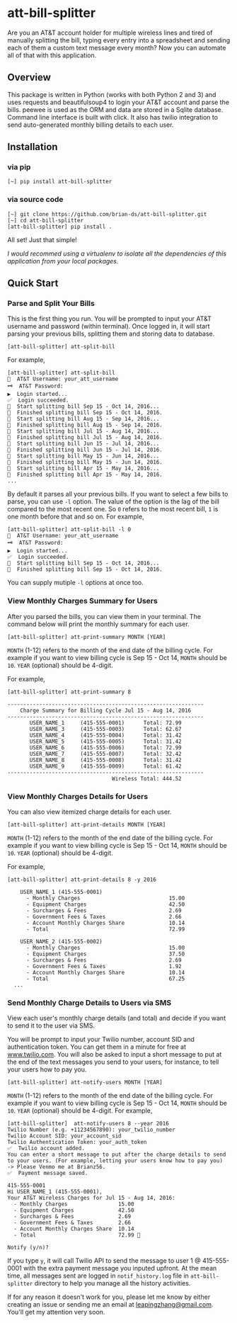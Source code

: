 # att-bill-splitter

Are you an AT&T account holder for multiple wireless lines and tired of manually splitting the bill, typing every entry into a spreadsheet and sending each of them a custom text message every month? Now you can automate all of that with this application.

## Overview

This package is written in Python (works with both Python 2 and 3) and uses requests and beautifulsoup4 to login your AT&T account and parse the bills. peewee is used as the ORM and data are stored in a Sqlite database. Command line interface is built with click. It also has twilio integration to send auto-generated monthly billing details to each user.

## Installation
### via pip 
```
[~] pip install att-bill-splitter
```
### via source code
```
[~] git clone https://github.com/brian-ds/att-bill-splitter.git
[~] cd att-bill-splitter
[att-bill-splitter] pip install .
```
All set! Just that simple!

*I would recommed using a virtualenv to isolate all the dependencies of this application from your local packages.*

## Quick Start
### Parse and Split Your Bills
This is the first thing you run. You will be prompted to input your AT&T username and password (within terminal). Once logged in, it will start parsing your previous bills, splitting them and storing data to database.
```
[att-bill-splitter] att-split-bill
```
For example,
```
[att-bill-splitter] att-split-bill
👤  AT&T Username: your_att_username
🗝  AT&T Password:
▶  Login started...
✅  Login succeeded.
🏃  Start splitting bill Sep 15 - Oct 14, 2016...
🏁  Finished splitting bill Sep 15 - Oct 14, 2016.
🏃  Start splitting bill Aug 15 - Sep 14, 2016...
🏁  Finished splitting bill Aug 15 - Sep 14, 2016.
🏃  Start splitting bill Jul 15 - Aug 14, 2016...
🏁  Finished splitting bill Jul 15 - Aug 14, 2016.
🏃  Start splitting bill Jun 15 - Jul 14, 2016...
🏁  Finished splitting bill Jun 15 - Jul 14, 2016.
🏃  Start splitting bill May 15 - Jun 14, 2016...
🏁  Finished splitting bill May 15 - Jun 14, 2016.
🏃  Start splitting bill Apr 15 - May 14, 2016...
🏁  Finished splitting bill Apr 15 - May 14, 2016.
...
```
By default it parses all your previous bills. If you want to select a few bills to parse, you can use `-l` option. The value of the option is the lag of the bill compared to the most recent one. So `0` refers to the most recent bill, `1` is one month before that and so on. For example,
```
[att-bill-splitter] att-split-bill -l 0
👤  AT&T Username: your_att_username
🗝  AT&T Password:
▶  Login started...
✅  Login succeeded.
🏃  Start splitting bill Sep 15 - Oct 14, 2016...
🏁  Finished splitting bill Sep 15 - Oct 14, 2016.
```
You can supply mutiple `-l` options at once too.

### View Monthly Charges Summary for Users
After you parsed the bills, you can view them in your terminal. The command below will print the monthly summary for each user.
```
[att-bill-splitter] att-print-summary MONTH [YEAR]
```
`MONTH` (1-12) refers to the month of the end date of the billing cycle. For example if you want to view billing cycle is Sep 15 - Oct 14, `MONTH` should be `10`. `YEAR` (optional) should be 4-digit.

For example,
```
[att-bill-splitter] att-print-summary 8

--------------------------------------------------------------
    Charge Summary for Billing Cycle Jul 15 - Aug 14, 2016
--------------------------------------------------------------
       USER_NAME_1     (415-555-0001)      Total: 72.99
       USER_NAME_3     (415-555-0003)      Total: 62.67
       USER_NAME_4     (415-555-0004)      Total: 31.42
       USER_NAME_5     (415-555-0005)      Total: 31.42
       USER_NAME_6     (415-555-0006)      Total: 72.99
       USER_NAME_7     (415-555-0007)      Total: 32.42
       USER_NAME_8     (415-555-0008)      Total: 31.42
       USER_NAME_9     (415-555-0009)      Total: 61.42
--------------------------------------------------------------
                                 Wireless Total: 444.52
```

### View Monthly Charges Details for Users
You can also view itemized charge details for each user.
```
[att-bill-splitter] att-print-details MONTH [YEAR]
```
`MONTH` (1-12) refers to the month of the end date of the billing cycle. For example if you want to view billing cycle is Sep 15 - Oct 14, `MONTH` should be `10`. `YEAR` (optional) should be 4-digit.

For example,
```
[att-bill-splitter] att-print-details 8 -y 2016

    USER_NAME_1 (415-555-0001)
      - Monthly Charges                            15.00
      - Equipment Charges                          42.50
      - Surcharges & Fees                          2.69
      - Government Fees & Taxes                    2.66
      - Account Monthly Charges Share              10.14
      - Total                                      72.99

    USER_NAME_2 (415-555-0002)
      - Monthly Charges                            15.00
      - Equipment Charges                          37.50
      - Surcharges & Fees                          2.69
      - Government Fees & Taxes                    1.92
      - Account Monthly Charges Share              10.14
      - Total                                      67.25
  ...
 ```
### Send Monthly Charge Details to Users via SMS
View each user's monthly charge details (and total) and decide if you want to send it to the user via SMS.

You will be prompt to input your Twilio number, account SID and authentication token. You can get them in a minute for free at www.twilio.com. You will also be asked to input a short message to put at the end of the text messages you send to your users, for instance, to tell your users how to pay you.
```
[att-bill-splitter] att-notify-users MONTH [YEAR]
```
`MONTH` (1-12) refers to the month of the end date of the billing cycle. For example if you want to view billing cycle is Sep 15 - Oct 14, `MONTH` should be `10`. `YEAR` (optional) should be 4-digit.
For example,
```
[att-bill-splitter]  att-notify-users 8 --year 2016
Twilio Number (e.g. +11234567890): your_twilio_number
Twilio Account SID: your_account_sid
Twilio Authentication Token: your_auth_token
✅  Twilio account added.
You can enter a short message to put after the charge details to send to your users. (For example, letting your users know how to pay you)
-> Please Venmo me at Brianz56.
✅  Payment message saved.

415-555-0001
Hi USER_NAME_1 (415-555-0001),
Your AT&T Wireless Charges for Jul 15 - Aug 14, 2016:
  - Monthly Charges                15.00
  - Equipment Charges              42.50
  - Surcharges & Fees              2.69
  - Government Fees & Taxes        2.66
  - Account Monthly Charges Share  10.14
  - Total                          72.99 🤑

Notify (y/n)?
```
If you type `y`, it will call Twilio API to send the message to user 1 @ 415-555-0001 with the extra payment message you inputed upfront. At the mean time, all messages sent are logged in `notif_history.log` file in `att-bill-splitter` directory to help you manage all the history activities.

If for any reason it doesn't work for you, please let me know by either creating an issue or sending me an email at leapingzhang@gmail.com. You'll get my attention very soon.
